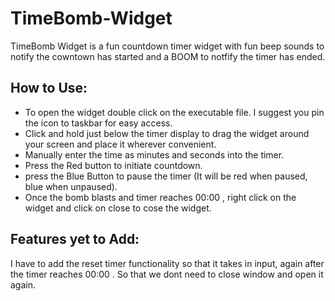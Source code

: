 # TimeBomb-Widget
TimeBomb Widget is a fun countdown timer widget with fun beep sounds to notify the cowntown has started and a BOOM to notfify the timer has ended.

## How to Use:
* To open the widget double click on the executable file. I suggest you pin the icon to taskbar for easy access.
* Click and hold just below the timer display to drag the widget around your screen and place it wherever convenient.
* Manually enter the time as minutes and seconds into the timer.
* Press the Red button to initiate countdown.
* press the Blue Button to pause the timer (It will be red when paused, blue when unpaused).
* Once the bomb blasts and timer reaches 00:00 , right click on the widget and click on close to cose the widget.

## Features yet to Add:
I have to add the reset timer functionality so that it takes in input, again after the timer reaches 00:00 . So that we dont need to close window and open it again.



